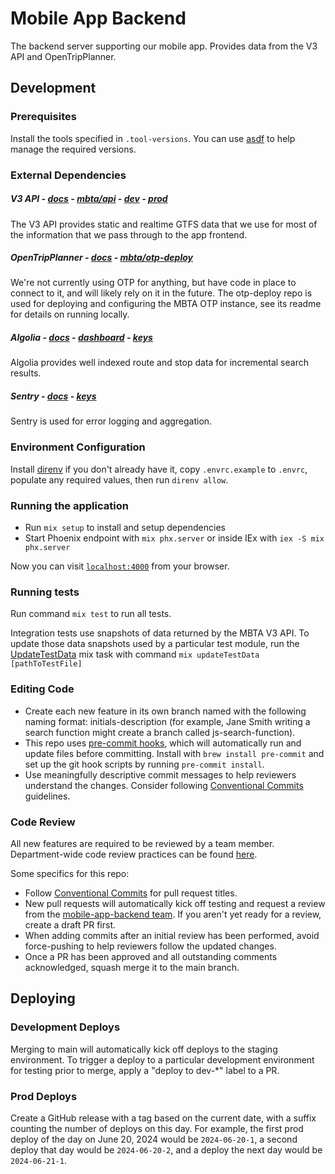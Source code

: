 # Mobile App Backend

The backend server supporting our mobile app. Provides data from the V3 API and OpenTripPlanner.

## Development

### Prerequisites

Install the tools specified in `.tool-versions`. You can use [asdf](https://asdf-vm.com/) to help manage the required versions.

### External Dependencies

##### V3 API - [docs](https://www.mbta.com/developers/v3-api) - [mbta/api](https://github.com/mbta/api) - [dev](https://api-dev.mbtace.com/) - [prod](https://api.mbtace.com/)

The V3 API provides static and realtime GTFS data that we use for most of the information that we pass through to the app frontend.

##### OpenTripPlanner - [docs](https://docs.opentripplanner.org/en/v2.4.0/) - [mbta/otp-deploy](https://github.com/mbta/otp-deploy)

We're not currently using OTP for anything, but have code in place to connect to it, and will likely rely on it in the future. The otp-deploy repo is used for deploying and configuring the MBTA OTP instance, see its readme for details on running locally.

##### Algolia - [docs](https://www.algolia.com/doc/rest-api/search/) - [dashboard](https://dashboard.algolia.com/) - [keys](https://dashboard.algolia.com/account/api-keys/all)

Algolia provides well indexed route and stop data for incremental search results.

##### Sentry - [docs](https://docs.sentry.io/platforms/elixir/) - [keys](https://mbtace.sentry.io/settings/projects/mobile_app_backend/keys/)

Sentry is used for error logging and aggregation.


### Environment Configuration

Install [direnv](https://direnv.net/) if you don't already have it, copy `.envrc.example` to `.envrc`, populate any required values, then run `direnv allow`.

### Running the application

- Run `mix setup` to install and setup dependencies
- Start Phoenix endpoint with `mix phx.server` or inside IEx with `iex -S mix phx.server`

Now you can visit [`localhost:4000`](http://localhost:4000) from your browser.

### Running tests

Run command `mix test` to run all tests.

Integration tests use snapshots of data returned by the MBTA V3 API. To update those data snapshots used by a particular test module, run the [UpdateTestData](https://github.com/mbta/mobile_app_backend/blob/main/lib/mix/tasks/update_test_data.ex) mix task with command `mix updateTestData [pathToTestFile]`

### Editing Code

- Create each new feature in its own branch named with the following naming format: initials-description (for example, Jane Smith writing a search function might create a branch called js-search-function).
- This repo uses [pre-commit hooks](https://pre-commit.com/), which will automatically run and update files before committing. Install with `brew install pre-commit` and set up the git hook scripts by running `pre-commit install`.
- Use meaningfully descriptive commit messages to help reviewers understand the changes. Consider following [Conventional Commits](https://www.conventionalcommits.org/en/v1.0.0-beta.2/) guidelines.

### Code Review

All new features are required to be reviewed by a team member. Department-wide code review practices can be found [here](https://www.notion.so/mbta-downtown-crossing/Code-Reviews-df7d4d6bb6aa4831a81bc8cef1bebbb5).

Some specifics for this repo:

- Follow [Conventional Commits](https://www.conventionalcommits.org/en/v1.0.0-beta.2/) for pull request titles.
- New pull requests will automatically kick off testing and request a review from the [mobile-app-backend team](https://github.com/orgs/mbta/teams/mobile-app-backend). If you aren't yet ready for a review, create a draft PR first.
- When adding commits after an initial review has been performed, avoid force-pushing to help reviewers follow the updated changes.
- Once a PR has been approved and all outstanding comments acknowledged, squash merge it to the main branch.

## Deploying

### Development Deploys

Merging to main will automatically kick off deploys to the staging environment. To trigger a deploy to a particular development environment for testing prior to merge, apply a "deploy to dev-\*" label to a PR.

### Prod Deploys

Create a GitHub release with a tag based on the current date, with a suffix counting the number of deploys on this day. For example, the first prod deploy of the day on June 20, 2024 would be `2024-06-20-1`, a second deploy that day would be `2024-06-20-2`, and a deploy the next day would be `2024-06-21-1`.
